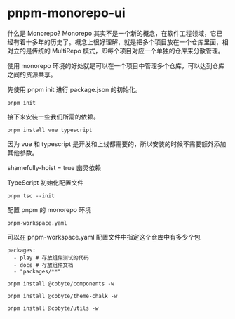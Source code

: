 # pnpm-monorepo-ui

什么是 Monorepo?
Monorepo 其实不是一个新的概念，在软件工程领域，它已经有着十多年的历史了。概念上很好理解，就是把多个项目放在一个仓库里面，相对立的是传统的 MultiRepo 模式，即每个项目对应一个单独的仓库来分散管理。

使用 monorepo 环境的好处就是可以在一个项目中管理多个仓库，可以达到仓库之间的资源共享。

先使用 pnpm init 进行 package.json 的初始化。
```
pnpm init
```

接下来安装一些我们所需的依赖。

```
pnpm install vue typescript
```
因为 vue 和 typescript 是开发和上线都需要的，所以安装的时候不需要额外添加其他参数。

shamefully-hoist = true 幽灵依赖

TypeScript 初始化配置文件

```
pnpm tsc --init
```

配置 pnpm 的 monorepo 环境


```
pnpm-workspace.yaml
```
可以在 pnpm-workspace.yaml 配置文件中指定这个仓库中有多少个包

```
packages:
  - play # 存放组件测试的代码
  - docs # 存放组件文档
  - "packages/**"
```


```
pnpm install @cobyte/components -w

pnpm install @cobyte/theme-chalk -w

pnpm install @cobyte/utils -w
```
